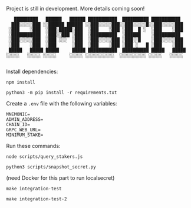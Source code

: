 Project is still in development. More details coming soon!

```
   █████████   ██████   ██████ ███████████  ██████████ ███████████  
  ███░░░░░███ ░░██████ ██████ ░░███░░░░░███░░███░░░░░█░░███░░░░░███ 
 ░███    ░███  ░███░█████░███  ░███    ░███ ░███  █ ░  ░███    ░███ 
 ░███████████  ░███░░███ ░███  ░██████████  ░██████    ░██████████  
 ░███░░░░░███  ░███ ░░░  ░███  ░███░░░░░███ ░███░░█    ░███░░░░░███ 
 ░███    ░███  ░███      ░███  ░███    ░███ ░███ ░   █ ░███    ░███ 
 █████   █████ █████     █████ ███████████  ██████████ █████   █████
░░░░░   ░░░░░ ░░░░░     ░░░░░ ░░░░░░░░░░░  ░░░░░░░░░░ ░░░░░   ░░░░░ 
                                                                    
```

Install dependencies:
```
npm install
```
```
python3 -m pip install -r requirements.txt
```

Create a `.env` file with the following variables:
```
MNEMONIC=
ADMIN_ADDRESS=
CHAIN_ID=
GRPC_WEB_URL=
MINIMUM_STAKE=
```

Run these commands:

```
node scripts/query_stakers.js
```

```
python3 scripts/snapshot_secret.py 
```
(need Docker for this part to run localsecret)
```
make integration-test
```
```
make integration-test-2